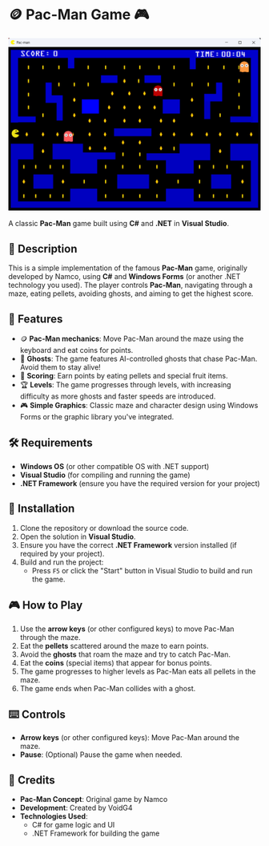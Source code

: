 # 🪙 **Pac-Man Game** 🎮

![Pac-Man Screenshot](/screenshot.png)

A classic **Pac-Man** game built using **C#** and **.NET** in **Visual Studio**.

## 📜 Description

This is a simple implementation of the famous **Pac-Man** game, originally developed by Namco, using **C#** and **Windows Forms** (or another .NET technology you used). The player controls **Pac-Man**, navigating through a maze, eating pellets, avoiding ghosts, and aiming to get the highest score.

## 🚀 Features

- 🪙 **Pac-Man mechanics**: Move Pac-Man around the maze using the keyboard and eat coins for points.
- 👻 **Ghosts**: The game features AI-controlled ghosts that chase Pac-Man. Avoid them to stay alive!
- 🎯 **Scoring**: Earn points by eating pellets and special fruit items.
- 🏆 **Levels**: The game progresses through levels, with increasing difficulty as more ghosts and faster speeds are introduced.
- 🎮 **Simple Graphics**: Classic maze and character design using Windows Forms or the graphic library you've integrated.

## 🛠️ Requirements

- **Windows OS** (or other compatible OS with .NET support)
- **Visual Studio** (for compiling and running the game)
- **.NET Framework** (ensure you have the required version for your project)

## 🔧 Installation

1. Clone the repository or download the source code.
2. Open the solution in **Visual Studio**.
3. Ensure you have the correct **.NET Framework** version installed (if required by your project).
4. Build and run the project:
   - Press `F5` or click the "Start" button in Visual Studio to build and run the game.

## 🎮 How to Play

1. Use the **arrow keys** (or other configured keys) to move Pac-Man through the maze.
2. Eat the **pellets** scattered around the maze to earn points.
3. Avoid the **ghosts** that roam the maze and try to catch Pac-Man.
4. Eat the **coins** (special items) that appear for bonus points.
5. The game progresses to higher levels as Pac-Man eats all pellets in the maze.
6. The game ends when Pac-Man collides with a ghost.

## ⌨️ Controls

- **Arrow keys** (or other configured keys): Move Pac-Man around the maze.
- **Pause**: (Optional) Pause the game when needed.

## 🙌 Credits

- **Pac-Man Concept**: Original game by Namco
- **Development**: Created by VoidG4
- **Technologies Used**:
  - C# for game logic and UI
  - .NET Framework for building the game
